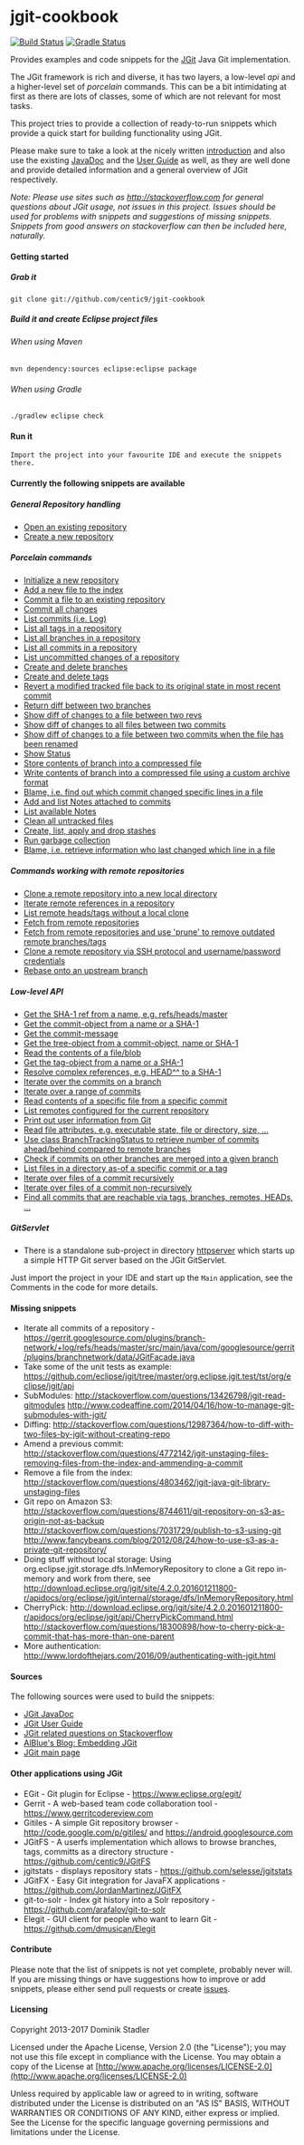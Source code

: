 jgit-cookbook
=============
[![Build Status](https://travis-ci.org/centic9/jgit-cookbook.svg)](https://travis-ci.org/centic9/jgit-cookbook) [![Gradle Status](https://gradleupdate.appspot.com/centic9/jgit-cookbook/status.svg?branch=master)](https://gradleupdate.appspot.com/centic9/jgit-cookbook/status)

Provides examples and code snippets for the [JGit](https://eclipse.org/jgit/) Java Git implementation. 

The JGit framework is rich and diverse, it has two layers, a low-level _api_ and a higher-level set of _porcelain_ commands. This can be a bit intimidating at first as there are lots of classes, some of which are not relevant for most tasks.

This project tries to provide a collection of ready-to-run snippets which provide a quick start for building functionality using JGit. 

Please make sure to take a look at the nicely written [introduction](http://www.codeaffine.com/2015/12/15/getting-started-with-jgit/) and also use the existing [JavaDoc](http://download.eclipse.org/jgit/site/4.2.0.201601211800-r/apidocs/) and the [User Guide](http://wiki.eclipse.org/JGit/User_Guide) as well, as they are well done and provide detailed information and a general overview of JGit respectively.

*Note: Please use sites such as http://stackoverflow.com for general questions about JGit usage, not issues in this project. Issues should be used for problems with snippets and suggestions of missing snippets. Snippets from good answers on stackoverflow can then be included here, naturally.*

#### Getting started

##### Grab it

    git clone git://github.com/centic9/jgit-cookbook

##### Build it and create Eclipse project files

###### When using Maven

    mvn dependency:sources eclipse:eclipse package

###### When using Gradle

    ./gradlew eclipse check

#### Run it

    Import the project into your favourite IDE and execute the snippets there.

#### Currently the following snippets are available

##### General Repository handling

* [Open an existing repository](https://github.com/centic9/jgit-cookbook/blob/master/src/main/java/org/dstadler/jgit/OpenRepository.java)
* [Create a new repository](https://github.com/centic9/jgit-cookbook/blob/master/src/main/java/org/dstadler/jgit/CreateNewRepository.java)

##### Porcelain commands

* [Initialize a new repository](https://github.com/centic9/jgit-cookbook/blob/master/src/main/java/org/dstadler/jgit/porcelain/InitRepository.java)
* [Add a new file to the index](https://github.com/centic9/jgit-cookbook/blob/master/src/main/java/org/dstadler/jgit/porcelain/AddFile.java)
* [Commit a file to an existing repository](https://github.com/centic9/jgit-cookbook/blob/master/src/main/java/org/dstadler/jgit/porcelain/CommitFile.java)
* [Commit all changes](https://github.com/centic9/jgit-cookbook/blob/master/src/main/java/org/dstadler/jgit/porcelain/CommitAll.java)
* [List commits (i.e. Log)](https://github.com/centic9/jgit-cookbook/blob/master/src/main/java/org/dstadler/jgit/porcelain/ShowLog.java)
* [List all tags in a repository](https://github.com/centic9/jgit-cookbook/blob/master/src/main/java/org/dstadler/jgit/porcelain/ListTags.java)
* [List all branches in a repository](https://github.com/centic9/jgit-cookbook/blob/master/src/main/java/org/dstadler/jgit/porcelain/ListBranches.java)
* [List all commits in a repository](https://github.com/centic9/jgit-cookbook/blob/master/src/main/java/org/dstadler/jgit/porcelain/WalkAllCommits.java)
* [List uncommitted changes of a repository](https://github.com/centic9/jgit-cookbook/blob/master/src/main/java/org/dstadler/jgit/porcelain/ListUncommittedChanges.java)
* [Create and delete branches](https://github.com/centic9/jgit-cookbook/blob/master/src/main/java/org/dstadler/jgit/porcelain/CreateAndDeleteBranch.java)
* [Create and delete tags](https://github.com/centic9/jgit-cookbook/blob/master/src/main/java/org/dstadler/jgit/porcelain/CreateAndDeleteTag.java)
* [Revert a modified tracked file back to its original state in most recent commit](https://github.com/centic9/jgit-cookbook/blob/master/src/main/java/org/dstadler/jgit/porcelain/RevertChanges.java)
* [Return diff between two branches](https://github.com/centic9/jgit-cookbook/blob/master/src/main/java/org/dstadler/jgit/porcelain/ShowBranchDiff.java)
* [Show diff of changes to a file between two revs](https://github.com/centic9/jgit-cookbook/blob/master/src/main/java/org/dstadler/jgit/porcelain/ShowFileDiff.java)
* [Show diff of changes to all files between two commits](https://github.com/centic9/jgit-cookbook/blob/master/src/main/java/org/dstadler/jgit/porcelain/ShowChangedFilesBetweenCommits.java)
* [Show diff of changes to a file between two commits when the file has been renamed](https://github.com/centic9/jgit-cookbook/blob/master/src/main/java/org/dstadler/jgit/porcelain/DiffRenamedFile.java)
* [Show Status](https://github.com/centic9/jgit-cookbook/blob/master/src/main/java/org/dstadler/jgit/porcelain/ShowStatus.java)
* [Store contents of branch into a compressed file](https://github.com/centic9/jgit-cookbook/blob/master/src/main/java/org/dstadler/jgit/porcelain/CreateArchive.java)
* [Write contents of branch into a compressed file using a custom archive format](https://github.com/centic9/jgit-cookbook/blob/master/src/main/java/org/dstadler/jgit/porcelain/CreateCustomFormatArchive.java)
* [Blame, i.e. find out which commit changed specific lines in a file](https://github.com/centic9/jgit-cookbook/blob/master/src/main/java/org/dstadler/jgit/porcelain/ShowBlame.java)
* [Add and list Notes attached to commits](https://github.com/centic9/jgit-cookbook/blob/master/src/main/java/org/dstadler/jgit/porcelain/AddAndListNoteOfCommit.java)
* [List available Notes](https://github.com/centic9/jgit-cookbook/blob/master/src/main/java/org/dstadler/jgit/porcelain/ListNotes.java)
* [Clean all untracked files](https://github.com/centic9/jgit-cookbook/blob/master/src/main/java/org/dstadler/jgit/porcelain/CleanUntrackedFiles.java)
* [Create, list, apply and drop stashes](https://github.com/centic9/jgit-cookbook/blob/master/src/main/java/org/dstadler/jgit/porcelain/CreateListApplyAndDropStash.java)
* [Run garbage collection](https://github.com/centic9/jgit-cookbook/blob/master/src/main/java/org/dstadler/jgit/porcelain/CollectGarbage.java)
* [Blame, i.e. retrieve information who last changed which line in a file](https://github.com/centic9/jgit-cookbook/blob/master/src/main/java/org/dstadler/jgit/porcelain/BlameFile.java)

##### Commands working with remote repositories

* [Clone a remote repository into a new local directory](https://github.com/centic9/jgit-cookbook/blob/master/src/main/java/org/dstadler/jgit/porcelain/CloneRemoteRepository.java)
* [Iterate remote references in a repository](https://github.com/centic9/jgit-cookbook/blob/master/src/main/java/org/dstadler/jgit/porcelain/ListRemotes.java)
* [List remote heads/tags without a local clone](https://github.com/centic9/jgit-cookbook/blob/master/src/main/java/org/dstadler/jgit/porcelain/ListRemoteRepository.java)
* [Fetch from remote repositories](https://github.com/centic9/jgit-cookbook/blob/master/src/main/java/org/dstadler/jgit/porcelain/FetchRemoteCommits.java)
* [Fetch from remote repositories and use 'prune' to remove outdated remote branches/tags](https://github.com/centic9/jgit-cookbook/blob/master/src/main/java/org/dstadler/jgit/porcelain/FetchRemoteCommitsWithPrune.java)
* [Clone a remote repository via SSH protocol and username/password credentials](https://github.com/centic9/jgit-cookbook/blob/master/src/main/java/org/dstadler/jgit/porcelain/CloneRemoteRepositoryWithAuthentication.java)
* [Rebase onto an upstream branch](https://github.com/centic9/jgit-cookbook/blob/master/src/main/java/org/dstadler/jgit/porcelain/RebaseToOriginMaster.java)

##### Low-level API

* [Get the SHA-1 ref from a name, e.g. refs/heads/master](https://github.com/centic9/jgit-cookbook/blob/master/src/main/java/org/dstadler/jgit/api/GetRefFromName.java)
* [Get the commit-object from a name or a SHA-1](https://github.com/centic9/jgit-cookbook/blob/master/src/main/java/org/dstadler/jgit/api/GetRevCommitFromObjectId.java)
* [Get the commit-message](https://github.com/centic9/jgit-cookbook/blob/master/src/main/java/org/dstadler/jgit/api/GetCommitMessage.java)
* [Get the tree-object from a commit-object, name or SHA-1](https://github.com/centic9/jgit-cookbook/blob/master/src/main/java/org/dstadler/jgit/api/GetRevTreeFromObjectId.java)
* [Read the contents of a file/blob](https://github.com/centic9/jgit-cookbook/blob/master/src/main/java/org/dstadler/jgit/api/ReadBlobContents.java)
* [Get the tag-object from a name or a SHA-1](https://github.com/centic9/jgit-cookbook/blob/master/src/main/java/org/dstadler/jgit/api/ReadTagFromName.java)
* [Resolve complex references, e.g. HEAD^^ to a SHA-1](https://github.com/centic9/jgit-cookbook/blob/master/src/main/java/org/dstadler/jgit/api/ResolveRef.java)
* [Iterate over the commits on a branch](https://github.com/centic9/jgit-cookbook/blob/master/src/main/java/org/dstadler/jgit/api/WalkRev.java)
* [Iterate over a range of commits](https://github.com/centic9/jgit-cookbook/blob/master/src/main/java/org/dstadler/jgit/api/WalkFromToRev.java)
* [Read contents of a specific file from a specific commit](https://github.com/centic9/jgit-cookbook/blob/master/src/main/java/org/dstadler/jgit/api/ReadFileFromCommit.java)
* [List remotes configured for the current repository](https://github.com/centic9/jgit-cookbook/blob/master/src/main/java/org/dstadler/jgit/api/PrintRemotes.java)
* [Print out user information from Git](https://github.com/centic9/jgit-cookbook/blob/master/src/main/java/org/dstadler/jgit/api/ReadUserConfig.java)
* [Read file attributes, e.g. executable state, file or directory, size, ...](https://github.com/centic9/jgit-cookbook/blob/master/src/main/java/org/dstadler/jgit/api/GetFileAttributes.java)
* [Use class BranchTrackingStatus to retrieve number of commits ahead/behind compared to remote branches](https://github.com/centic9/jgit-cookbook/blob/master/src/main/java/org/dstadler/jgit/api/ShowBranchTrackingStatus.java)
* [Check if commits on other branches are merged into a given branch](https://github.com/centic9/jgit-cookbook/blob/master/src/main/java/org/dstadler/jgit/api/CheckMergeStatusOfCommit.java)
* [List files in a directory as-of a specific commit or a tag](https://github.com/centic9/jgit-cookbook/blob/master/src/main/java/org/dstadler/jgit/api/ListFilesOfCommitAndTag.java)
* [Iterate over files of a commit recursively](https://github.com/centic9/jgit-cookbook/blob/master/src/main/java/org/dstadler/jgit/api/WalkTreeRecursive.java)
* [Iterate over files of a commit non-recursively](https://github.com/centic9/jgit-cookbook/blob/master/src/main/java/org/dstadler/jgit/api/WalkTreeNonRecursive.java)
* [Find all commits that are reachable via tags, branches, remotes, HEADs, ...](https://github.com/centic9/jgit-cookbook/blob/master/src/main/java/org/dstadler/jgit/api/WalkAllCommits.java)

##### GitServlet

* There is a standalone sub-project in directory [httpserver](https://github.com/centic9/jgit-cookbook/blob/master/httpserver) which 
starts up a simple HTTP Git server based on the JGit GitServlet.

Just import the project in your IDE and start up the `Main` application, see the Comments in the code for more details.

#### Missing snippets

* Iterate all commits of a repository - https://gerrit.googlesource.com/plugins/branch-network/+log/refs/heads/master/src/main/java/com/googlesource/gerrit/plugins/branchnetwork/data/JGitFacade.java
* Take some of the unit tests as example: https://github.com/eclipse/jgit/tree/master/org.eclipse.jgit.test/tst/org/eclipse/jgit/api
* SubModules: http://stackoverflow.com/questions/13426798/jgit-read-gitmodules http://www.codeaffine.com/2014/04/16/how-to-manage-git-submodules-with-jgit/
* Diffing: http://stackoverflow.com/questions/12987364/how-to-diff-with-two-files-by-jgit-without-creating-repo
* Amend a previous commit: http://stackoverflow.com/questions/4772142/jgit-unstaging-files-removing-files-from-the-index-and-ammending-a-commit
* Remove a file from the index: http://stackoverflow.com/questions/4803462/jgit-java-git-library-unstaging-files
* Git repo on Amazon S3: http://stackoverflow.com/questions/8744611/git-repository-on-s3-as-origin-not-as-backup http://stackoverflow.com/questions/7031729/publish-to-s3-using-git http://www.fancybeans.com/blog/2012/08/24/how-to-use-s3-as-a-private-git-repository/
* Doing stuff without local storage: Using org.eclipse.jgit.storage.dfs.InMemoryRepository to clone a Git repo in-memory and work from there, see http://download.eclipse.org/jgit/site/4.2.0.201601211800-r/apidocs/org/eclipse/jgit/internal/storage/dfs/InMemoryRepository.html
* CherryPick: http://download.eclipse.org/jgit/site/4.2.0.201601211800-r/apidocs/org/eclipse/jgit/api/CherryPickCommand.html http://stackoverflow.com/questions/18300898/how-to-cherry-pick-a-commit-that-has-more-than-one-parent
* More authentication: http://www.lordofthejars.com/2016/09/authenticating-with-jgit.html

#### Sources

The following sources were used to build the snippets:

* [JGit JavaDoc](http://download.eclipse.org/jgit/site/4.2.0.201601211800-r/apidocs/)
* [JGit User Guide](http://wiki.eclipse.org/JGit/User_Guide)
* [JGit related questions on Stackoverflow](http://stackoverflow.com/questions/tagged/jgit)
* [AlBlue's Blog: Embedding JGit](http://alblue.bandlem.com/2013/11/embedding-jgit.html)
* [JGit main page](http://www.eclipse.org/jgit/)

#### Other applications using JGit

* EGit - Git plugin for Eclipse - https://www.eclipse.org/egit/
* Gerrit - A web-based team code collaboration tool - https://www.gerritcodereview.com
* Gitiles - A simple Git repository browser - http://code.google.com/p/gitiles/ and https://android.googlesource.com
* JGitFS - A userfs implementation which allows to browse branches, tags, committs as a directory structure - https://github.com/centic9/JGitFS
* jgitstats - displays repository stats - https://github.com/selesse/jgitstats
* JGitFX - Easy Git integration for JavaFX applications - https://github.com/JordanMartinez/JGitFX
* git-to-solr - Index git history into a Solr repository - https://github.com/arafalov/git-to-solr
* Elegit - GUI client for people who want to learn Git - https://github.com/dmusican/Elegit

#### Contribute

Please note that the list of snippets is not yet complete, probably never will. If you are missing things or have suggestions how to improve or add snippets, please either send pull requests or create [issues](https://github.com/centic9/jgit-cookbook/issues).

#### Licensing

   Copyright 2013-2017 Dominik Stadler

   Licensed under the Apache License, Version 2.0 (the "License");
   you may not use this file except in compliance with the License.
   You may obtain a copy of the License at [http://www.apache.org/licenses/LICENSE-2.0](http://www.apache.org/licenses/LICENSE-2.0)

   Unless required by applicable law or agreed to in writing, software
   distributed under the License is distributed on an "AS IS" BASIS,
   WITHOUT WARRANTIES OR CONDITIONS OF ANY KIND, either express or implied.
   See the License for the specific language governing permissions and
   limitations under the License.
